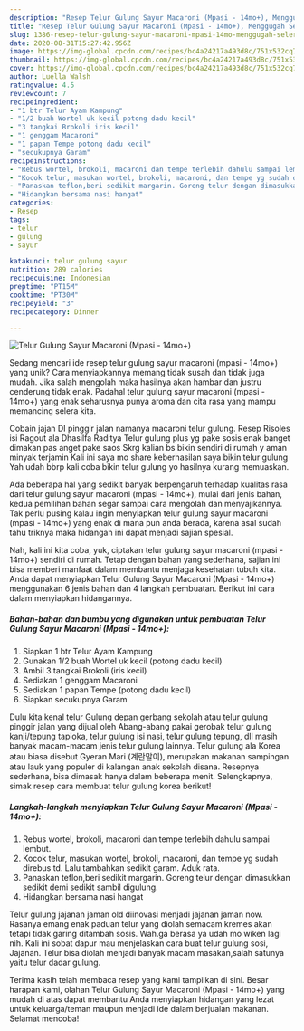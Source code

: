 ```yaml
---
description: "Resep Telur Gulung Sayur Macaroni (Mpasi - 14mo+), Menggugah Selera"
title: "Resep Telur Gulung Sayur Macaroni (Mpasi - 14mo+), Menggugah Selera"
slug: 1386-resep-telur-gulung-sayur-macaroni-mpasi-14mo-menggugah-selera
date: 2020-08-31T15:27:42.956Z
image: https://img-global.cpcdn.com/recipes/bc4a24217a493d8c/751x532cq70/telur-gulung-sayur-macaroni-mpasi-14mo-foto-resep-utama.jpg
thumbnail: https://img-global.cpcdn.com/recipes/bc4a24217a493d8c/751x532cq70/telur-gulung-sayur-macaroni-mpasi-14mo-foto-resep-utama.jpg
cover: https://img-global.cpcdn.com/recipes/bc4a24217a493d8c/751x532cq70/telur-gulung-sayur-macaroni-mpasi-14mo-foto-resep-utama.jpg
author: Luella Walsh
ratingvalue: 4.5
reviewcount: 7
recipeingredient:
- "1 btr Telur Ayam Kampung"
- "1/2 buah Wortel uk kecil potong dadu kecil"
- "3 tangkai Brokoli iris kecil"
- "1 genggam Macaroni"
- "1 papan Tempe potong dadu kecil"
- "secukupnya Garam"
recipeinstructions:
- "Rebus wortel, brokoli, macaroni dan tempe terlebih dahulu sampai lembut."
- "Kocok telur, masukan wortel, brokoli, macaroni, dan tempe yg sudah direbus td. Lalu tambahkan sedikit garam. Aduk rata."
- "Panaskan teflon,beri sedikit margarin. Goreng telur dengan dimasukkan sedikit demi sedikit sambil digulung."
- "Hidangkan bersama nasi hangat"
categories:
- Resep
tags:
- telur
- gulung
- sayur

katakunci: telur gulung sayur 
nutrition: 289 calories
recipecuisine: Indonesian
preptime: "PT15M"
cooktime: "PT30M"
recipeyield: "3"
recipecategory: Dinner

---
```



![Telur Gulung Sayur Macaroni (Mpasi - 14mo+)](https://img-global.cpcdn.com/recipes/bc4a24217a493d8c/751x532cq70/telur-gulung-sayur-macaroni-mpasi-14mo-foto-resep-utama.jpg)

Sedang mencari ide resep telur gulung sayur macaroni (mpasi - 14mo+) yang unik? Cara menyiapkannya memang tidak susah dan tidak juga mudah. Jika salah mengolah maka hasilnya akan hambar dan justru cenderung tidak enak. Padahal telur gulung sayur macaroni (mpasi - 14mo+) yang enak seharusnya punya aroma dan cita rasa yang mampu memancing selera kita.

Cobain jajan DI pinggir jalan namanya macaroni telur gulung. Resep Risoles isi Ragout ala Dhasilfa Raditya Telur gulung plus yg pake sosis enak banget dimakan pas anget pake saos Skrg kalian bs bikin sendiri di rumah y aman minyak terjamin Kali ini saya mo share keberhasilan saya bikin telur gulung Yah udah bbrp kali coba bikin telur gulung yo hasilnya kurang memuaskan.

Ada beberapa hal yang sedikit banyak berpengaruh terhadap kualitas rasa dari telur gulung sayur macaroni (mpasi - 14mo+), mulai dari jenis bahan, kedua pemilihan bahan segar sampai cara mengolah dan menyajikannya. Tak perlu pusing kalau ingin menyiapkan telur gulung sayur macaroni (mpasi - 14mo+) yang enak di mana pun anda berada, karena asal sudah tahu triknya maka hidangan ini dapat menjadi sajian spesial.


Nah, kali ini kita coba, yuk, ciptakan telur gulung sayur macaroni (mpasi - 14mo+) sendiri di rumah. Tetap dengan bahan yang sederhana, sajian ini bisa memberi manfaat dalam membantu menjaga kesehatan tubuh kita. Anda dapat menyiapkan Telur Gulung Sayur Macaroni (Mpasi - 14mo+) menggunakan 6 jenis bahan dan 4 langkah pembuatan. Berikut ini cara dalam menyiapkan hidangannya.

<!--inarticleads1-->

##### Bahan-bahan dan bumbu yang digunakan untuk pembuatan Telur Gulung Sayur Macaroni (Mpasi - 14mo+):

1. Siapkan 1 btr Telur Ayam Kampung
1. Gunakan 1/2 buah Wortel uk kecil (potong dadu kecil)
1. Ambil 3 tangkai Brokoli (iris kecil)
1. Sediakan 1 genggam Macaroni
1. Sediakan 1 papan Tempe (potong dadu kecil)
1. Siapkan secukupnya Garam


Dulu kita kenal telur Gulung depan gerbang sekolah atau telur gulung pinggir jalan yang dijual oleh Abang-abang pakai gerobak telur gulung kanji/tepung tapioka, telur gulung isi nasi, telur gulung tepung, dll masih banyak macam-macam jenis telur gulung lainnya. Telur gulung ala Korea atau biasa disebut Gyeran Mari (계란말이), merupakan makanan sampingan atau lauk yang populer di kalangan anak sekolah disana. Resepnya sederhana, bisa dimasak hanya dalam beberapa menit. Selengkapnya, simak resep cara membuat telur gulung korea berikut! 

<!--inarticleads2-->

##### Langkah-langkah menyiapkan Telur Gulung Sayur Macaroni (Mpasi - 14mo+):

1. Rebus wortel, brokoli, macaroni dan tempe terlebih dahulu sampai lembut.
1. Kocok telur, masukan wortel, brokoli, macaroni, dan tempe yg sudah direbus td. Lalu tambahkan sedikit garam. Aduk rata.
1. Panaskan teflon,beri sedikit margarin. Goreng telur dengan dimasukkan sedikit demi sedikit sambil digulung.
1. Hidangkan bersama nasi hangat


Telur gulung jajanan jaman old diinovasi menjadi jajanan jaman now. Rasanya emang enak paduan telur yang diolah semacam kremes akan tetapi tidak garing ditambah sosis. Wah.ga berasa ya udah mo wiken lagi nih. Kali ini sobat dapur mau menjelaskan cara buat telur gulung sosi, Jajanan. Telur bisa diolah menjadi banyak macam masakan,salah satunya yaitu telur dadar gulung. 

Terima kasih telah membaca resep yang kami tampilkan di sini. Besar harapan kami, olahan Telur Gulung Sayur Macaroni (Mpasi - 14mo+) yang mudah di atas dapat membantu Anda menyiapkan hidangan yang lezat untuk keluarga/teman maupun menjadi ide dalam berjualan makanan. Selamat mencoba!

